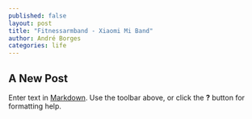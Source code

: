 ```yaml
---
published: false
layout: post
title: "Fitnessarmband - Xiaomi Mi Band"
author: André Borges
categories: life
---
```



## A New Post

Enter text in [Markdown](http://daringfireball.net/projects/markdown/). Use the toolbar above, or click the **?** button for formatting help.
